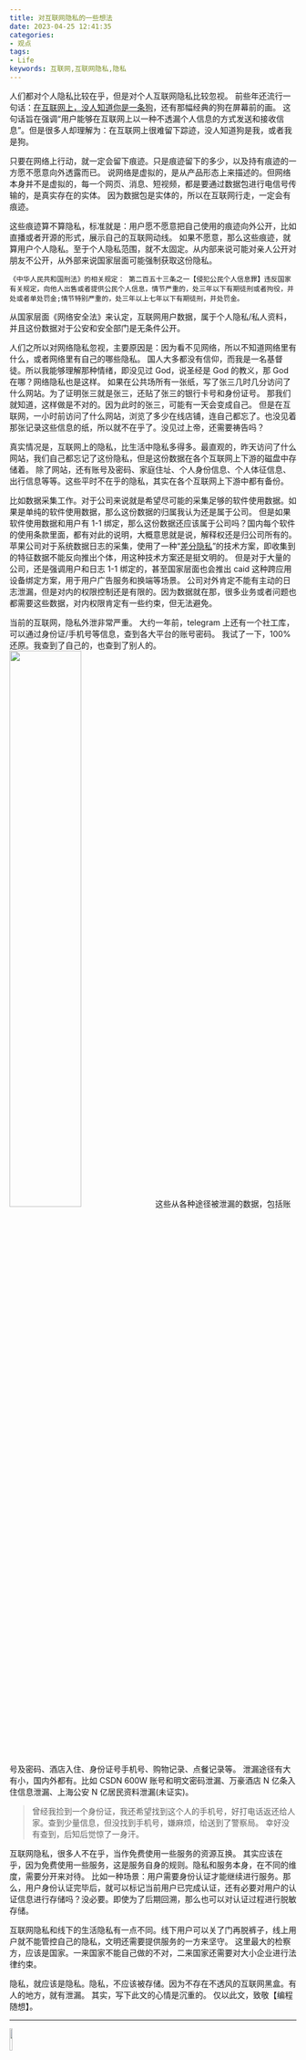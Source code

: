 ```yaml
---
title: 对互联网隐私的一些想法
date: 2023-04-25 12:41:35
categories:
- 观点
tags:
- Life
keywords: 互联网,互联网隐私,隐私
---
```


人们都对个人隐私比较在乎，但是对个人互联网隐私比较忽视。
前些年还流行一句话：[在互联网上，没人知道你是一条狗](https://zh.wikipedia.org/wiki/在互联网上，没人知道你是一条狗)，还有那幅经典的狗在屏幕前的画。
这句话旨在强调“用户能够在互联网上以一种不透漏个人信息的方式发送和接收信息”。但是很多人却理解为：在互联网上很难留下踪迹，没人知道狗是我，或者我是狗。

只要在网络上行动，就一定会留下痕迹。只是痕迹留下的多少，以及持有痕迹的一方愿不愿意向外透露而已。
说网络是虚拟的，是从产品形态上来描述的。但网络本身并不是虚拟的，每一个网页、消息、短视频，都是要通过数据包进行电信号传输的，是真实存在的实体。
因为数据包是实体的，所以在互联网行走，一定会有痕迹。

<!-- more -->

这些痕迹算不算隐私，标准就是：用户愿不愿意把自己使用的痕迹向外公开，比如直播或者开源的形式，展示自己的互联网动线。
如果不愿意，那么这些痕迹，就算用户个人隐私。至于个人隐私范围，就不太固定。从内部来说可能对亲人公开对朋友不公开，从外部来说国家层面可能强制获取这份隐私。
```
《中华人民共和国刑法》的相关规定： 第二百五十三条之一【侵犯公民个人信息罪】违反国家有关规定，向他人出售或者提供公民个人信息，情节严重的，处三年以下有期徒刑或者拘役，并处或者单处罚金;情节特别严重的，处三年以上七年以下有期徒刑，并处罚金。
```
从国家层面《网络安全法》来认定，互联网用户数据，属于个人隐私/私人资料，并且这份数据对于公安和安全部门是无条件公开。

人们之所以对网络隐私忽视，主要原因是：因为看不见网络，所以不知道网络里有什么，或者网络里有自己的哪些隐私。
国人大多都没有信仰，而我是一名基督徒。所以我能够理解那种情绪，即没见过 God，说圣经是 God 的教义，那 God 在哪？网络隐私也是这样。
如果在公共场所有一张纸，写了张三几时几分访问了什么网站。为了证明张三就是张三，还贴了张三的银行卡号和身份证号。
那我们就知道，这样做是不对的。因为此时的张三，可能有一天会变成自己。
但是在互联网，一小时前访问了什么网站，浏览了多少在线店铺，连自己都忘了。也没见着那张记录这些信息的纸，所以就不在乎了。没见过上帝，还需要祷告吗？

真实情况是，互联网上的隐私，比生活中隐私多得多。最直观的，昨天访问了什么网站，我们自己都忘记了这份隐私，但是这份数据在各个互联网上下游的磁盘中存储着。
除了网站，还有账号及密码、家庭住址、个人身份信息、个人体征信息、出行信息等等。这些平时不在乎的隐私，其实在各个互联网上下游中都有备份。

比如数据采集工作。对于公司来说就是希望尽可能的采集足够的软件使用数据。如果是单纯的软件使用数据，那么这份数据的归属我认为还是属于公司。
但是如果软件使用数据和用户有 1-1 绑定，那么这份数据还应该属于公司吗？国内每个软件的使用条款里面，都有对此的说明，大概意思就是说，解释权还是归公司所有的。
苹果公司对于系统数据日志的采集，使用了一种“[差分隐私](https://zh.wikipedia.org/wiki/差分隐私)”的技术方案，即收集到的特征数据不能反向推出个体，用这种技术方案还是挺文明的。
但是对于大量的公司，还是强调用户和日志 1-1 绑定的，甚至国家层面也会推出 caid 这种跨应用设备绑定方案，用于用户广告服务和换端等场景。
公司对外肯定不能有主动的日志泄漏，但是对内的权限控制还是有限的。因为数据就在那，很多业务或者问题也都需要这些数据，对内权限肯定有一些约束，但无法避免。

当前的互联网，隐私外泄非常严重。
大约一年前，telegram 上还有一个社工库，可以通过身份证/手机号等信息，查到各大平台的账号密码。
我试了一下，100% 还原。我查到了自己的，也查到了别人的。
<img src="https://cdn.jsdelivr.net/gh/yigegongjiang/image_space@main/blog_img/202304291533414.png" width="50%">
这些从各种途径被泄漏的数据，包括账号及密码、酒店入住、身份证号手机号、购物记录、点餐记录等。
泄漏途径有大有小，国内外都有。比如 CSDN 600W 账号和明文密码泄漏、万豪酒店 N 亿条入住信息泄漏、上海公安 N 亿居民资料泄漏(未证实)。

> 曾经我捡到一个身份证，我还希望找到这个人的手机号，好打电话返还给人家。查到少量信息，但没找到手机号，嫌麻烦，给送到了警察局。
> 幸好没有查到，后知后觉惊了一身汗。

互联网隐私，很多人不在乎，当作免费使用一些服务的资源互换。
其实应该在乎，因为免费使用一些服务，这是服务自身的规则。隐私和服务本身，在不同的维度，需要分开来对待。
比如一种场景：用户需要身份认证才能继续进行服务。那么，用户身份认证完毕后，就可以标记当前用户已完成认证，还有必要对用户的认证信息进行存储吗？没必要。即使为了后期回溯，那么也可以对认证过程进行脱敏存储。

互联网隐私和线下的生活隐私有一点不同。线下用户可以关了门再脱裤子，线上用户就不能管控自己的隐私，文明还需要提供服务的一方来坚守。
这里最大的检察方，应该是国家。一来国家不能自己做的不对，二来国家还需要对大小企业进行法律约束。

隐私，就应该是隐私。隐私，不应该被存储。因为不存在不透风的互联网黑盒。有人的地方，就有泄漏。
其实，写下此文的心情是沉重的。
仅以此文，致敬【编程随想】。

___

<img src="https://cdn.jsdelivr.net/gh/yigegongjiang/image_space@main/blog_img/202304291536080.jpeg" width="10%">
